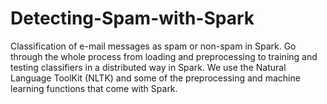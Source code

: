 # Detecting-Spam-with-Spark

Classification of e-mail messages as spam or non-spam in Spark. Go through the whole process from loading and preprocessing to training and testing classifiers in a distributed way in Spark. We use the Natural Language ToolKit (NLTK) and some of the preprocessing and machine learning functions that come with Spark.
